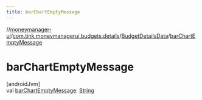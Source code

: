 ```yaml
---
title: barChartEmptyMessage
---
```

//[moneymanager-ui](../../../index.html)/[com.tink.moneymanagerui.budgets.details](../index.html)/[BudgetDetailsData](index.html)/[barChartEmptyMessage](bar-chart-empty-message.html)



# barChartEmptyMessage



[androidJvm]\
val [barChartEmptyMessage](bar-chart-empty-message.html): [String](https://kotlinlang.org/api/latest/jvm/stdlib/kotlin/-string/index.html)




